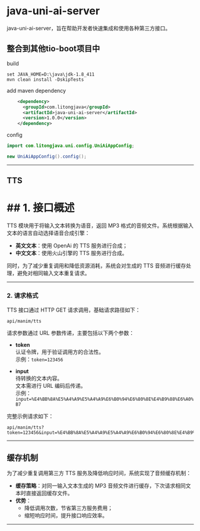 # java-uni-ai-server

java-uni-ai-server，旨在帮助开发者快速集成和使用各种第三方接口。

## 整合到其他tio-boot项目中
build

```
set JAVA_HOME=D:\java\jdk-1.8_411
mvn clean install -DskipTests
```

add maven dependency

```xml
    <dependency>
      <groupId>com.litongjava</groupId>
      <artifactId>java-uni-ai-server</artifactId>
      <version>1.0.0</version>
    </dependency>
```

config

```java
import com.litongjava.uni.config.UniAiAppConfig;

new UniAiAppConfig().config();
```
---
## TTS 
# ## 1. 接口概述

TTS 模块用于将输入文本转换为语音，返回 MP3 格式的音频文件。系统根据输入文本的语言自动选择语音合成引擎：

- **英文文本**：使用 OpenAi 的 TTS 服务进行合成；
- **中文文本**：使用火山引擎的 TTS 服务进行合成。

同时，为了减少重复调用和降低资源消耗，系统会对生成的 TTS 音频进行缓存处理，避免对相同输入文本重复请求。

---

### 2. 请求格式

TTS 接口通过 HTTP GET 请求调用，基础请求路径如下：

```
api/manim/tts
```

请求参数通过 URL 参数传递，主要包括以下两个参数：

- **token**  
  认证令牌，用于验证调用方的合法性。  
  示例：`token=123456`

- **input**  
  待转换的文本内容。  
  文本需进行 URL 编码后传递。  
  示例：`input=%E4%BB%8A%E5%A4%A9%E5%A4%A9%E6%B0%94%E6%80%8E%E4%B9%88%E6%A0%B7`

完整示例请求如下：

```
api/manim/tts?token=123456&input=%E4%BB%8A%E5%A4%A9%E5%A4%A9%E6%B0%94%E6%80%8E%E4%B9%88%E6%A0%B7
```

---

##  缓存机制

为了减少重复调用第三方 TTS 服务及降低响应时间，系统实现了音频缓存机制：

- **缓存策略**：对同一输入文本生成的 MP3 音频文件进行缓存，下次请求相同文本时直接返回缓存文件。
- **优势**：  
  - 降低调用次数，节省第三方服务费用；  
  - 缩短响应时间，提升接口响应效率。

---
